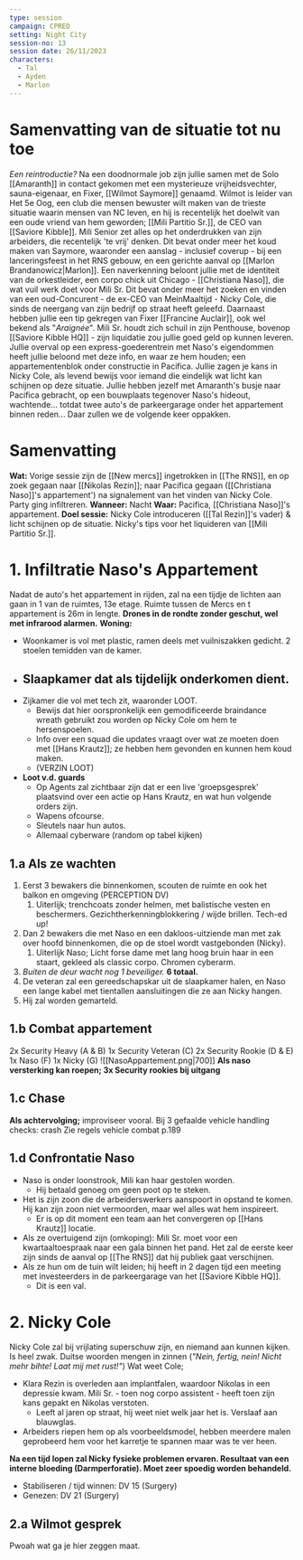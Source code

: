 ```yaml
---
type: session
campaign: CPRED
setting: Night City
session-no: 13
session date: 26/11/2023
characters:
  - Tal
  - Ayden
  - Marlon
---
```

# Samenvatting van de situatie tot nu toe
*Een reintroductie?*
Na een doodnormale job zijn jullie samen met de Solo [[Amaranth]] in contact gekomen met een mysterieuze vrijheidsvechter, sauna-eigenaar, en Fixer, [[Wilmot Saymore]] genaamd. Wilmot is leider van Het 5e Oog, een club die mensen bewuster wilt maken van de trieste situatie waarin mensen van NC leven, en hij is recentelijk het doelwit van een oude vriend van hem geworden; [[Mili Partitio Sr.]], de CEO van [[Saviore Kibble]]. Mili Senior zet alles op het onderdrukken van zijn arbeiders, die recentelijk 'te vrij' denken. Dit bevat onder meer het koud maken van Saymore, waaronder een aanslag - inclusief coverup - bij een lanceringsfeest in het RNS gebouw, en een gerichte aanval op [[Marlon Brandanowicz|Marlon]]. Een naverkenning beloont jullie met de identiteit van de orkestleider, een corpo chick uit Chicago - [[Christiana Naso]], die wat vuil werk doet voor Mili Sr. Dit bevat onder meer het zoeken en vinden van een oud-Concurent - de ex-CEO van MeinMaaltijd - Nicky Cole, die sinds de neergang van zijn bedrijf op straat heeft geleefd. Daarnaast hebben jullie een tip gekregen van Fixer [[Francine Auclair]], ook wel bekend als "*Araignée*". Mili Sr. houdt zich schuil in zijn Penthouse, bovenop [[Saviore Kibble HQ]] - zijn liquidatie zou jullie goed geld op kunnen leveren. 
Jullie overval op een express-goederentrein met Naso's eigendommen heeft jullie beloond met deze info, en waar ze hem houden; een appartementenblok onder constructie in Pacifica. Jullie zagen je kans in Nicky Cole, als levend bewijs voor iemand die eindelijk wat licht kan schijnen op deze situatie. Jullie hebben jezelf met Amaranth's busje naar Pacifica gebracht, op een bouwplaats tegenover Naso's hideout, wachtende... totdat twee auto's de parkeergarage onder het appartement binnen reden... 
Daar zullen we de volgende keer oppakken.
# Samenvatting
**Wat:** Vorige sessie zijn de [[New mercs]] ingetrokken in [[The RNS]], en op zoek gegaan naar [[Nikolas Rezin]]; naar Pacifica gegaan ([[Christiana Naso]]'s appartement') na signalement van het vinden van Nicky Cole. Party ging infiltreren.
**Wanneer:** Nacht
**Waar:** Pacifica, [[Christiana Naso]]'s appartement.
**Doel sessie:** Nicky Cole introduceren ([[Tal Rezin]]'s vader) & licht schijnen op de situatie. Nicky's tips voor het liquideren van [[Mili Partitio Sr.]].
# 1. Infiltratie Naso's Appartement
Nadat de auto's het appartement in rijden, zal na een tijdje de lichten aan gaan in 1 van de ruimtes, 13e etage. 
Ruimte tussen de Mercs en t appartement is 26m in lengte.
**Drones in de rondte zonder geschut, wel met infrarood alarmen.**
**Woning:**
- Woonkamer is vol met plastic, ramen deels met vuilniszakken gedicht. 2 stoelen temidden van de kamer.
- Slaapkamer dat als tijdelijk onderkomen dient.
	- 
- Zijkamer die vol met tech zit, waaronder LOOT.
	- Bewijs dat hier oorspronkelijk een gemodificeerde braindance wreath gebruikt zou worden op Nicky Cole om hem te hersenspoelen.
	- Info over een squad die updates vraagt over wat ze moeten doen met [[Hans Krautz]]; ze hebben hem gevonden en kunnen hem koud maken.
	- (VERZIN LOOT)
- **Loot v.d. guards**
	- Op Agents zal zichtbaar zijn dat er een live 'groepsgesprek' plaatsvind over een actie op Hans Krautz, en wat hun volgende orders zijn.
	- Wapens ofcourse.
	- Sleutels naar hun autos.
	- Allemaal cyberware (random op tabel kijken)
## 1.a Als ze wachten
1. Eerst 3 bewakers die binnenkomen, scouten de ruimte en ook het balkon en omgeving (PERCEPTION DV)
	1. Uiterlijk; trenchcoats zonder helmen, met balistische vesten en beschermers. Gezichtherkenningblokkering / wijde brillen. Tech-ed up!
2. Dan 2 bewakers die met Naso en een dakloos-uitziende man met zak over hoofd binnenkomen, die op de stoel wordt vastgebonden (Nicky).
	1. Uiterlijk Naso; Licht forse dame met lang hoog bruin haar in een staart, gekleed als classic corpo. Chromen cyberarm.
3. *Buiten de deur wacht nog 1 beveiliger.* **6 totaal.**
4. De veteran zal een gereedschapskar uit de slaapkamer halen, en Naso een lange kabel met tientallen aansluitingen die ze aan Nicky hangen.
5. Hij zal worden gemarteld.
## 1.b Combat appartement
2x Security Heavy (A & B)
1x Security Veteran (C)
2x Security Rookie (D & E)
1x Naso (F)
1x Nicky (G)
![[NasoAppartement.png|700]]
**Als naso versterking kan roepen; 3x Security rookies bij uitgang**
## 1.c Chase
**Als achtervolging;** improviseer vooral.
Bij 3 gefaalde vehicle handling checks: crash
Zie regels vehicle combat p.189
## 1.d Confrontatie Naso
- Naso is onder loonstrook, Mili kan haar gestolen worden.
	- Hij betaald genoeg om geen poot op te steken.
- Het is zijn zoon die de arbeiderswerkers aanspoort in opstand te komen. Hij kan zijn zoon niet vermoorden, maar wel alles wat hem inspireert.
	- Er is op dit moment een team aan het convergeren op [[Hans Krautz]] locatie.
- Als ze overtuigend zijn (omkoping): Mili Sr. moet voor een kwartaaltoespraak naar een gala binnen het pand. Het zal de eerste keer zijn sinds de aanval op [[The RNS]] dat hij publiek gaat verschijnen.
- Als ze hun om de tuin wilt leiden; hij heeft in 2 dagen tijd een meeting met investeerders in de parkeergarage van het [[Saviore Kibble HQ]].
	- Dit is een val.
# 2. Nicky Cole
Nicky Cole zal bij vrijlating superschuw zijn, en niemand aan kunnen kijken. Is heel zwak.
Duitse woorden mengen in zinnen (*"Nein, fertig, nein! Nicht mehr bihte! Laat mij met rust!"*)
Wat weet Cole;
- Klara Rezin is overleden aan implantfalen, waardoor Nikolas in een depressie kwam. Mili Sr. - toen nog corpo assistent - heeft toen zijn kans gepakt en Nikolas verstoten.
	- Leeft al jaren op straat, hij weet niet welk jaar het is. Verslaaf aan blauwglas.
- Arbeiders riepen hem op als voorbeeldsmodel, hebben meerdere malen geprobeerd hem voor het karretje te spannen maar was te ver heen.

**Na een tijd lopen zal Nicky fysieke problemen ervaren. Resultaat van een interne bloeding (Darmperforatie). Moet zeer spoedig worden behandeld.**
- Stabiliseren / tijd winnen: DV 15 (Surgery)
- Genezen: DV 21 (Surgery)
## 2.a Wilmot gesprek
Pwoah wat ga je hier zeggen maat.